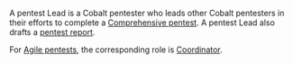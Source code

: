 A pentest Lead is a Cobalt pentester who leads other Cobalt pentesters in their efforts to complete a [Comprehensive pentest](/getting-started/glossary/#comprehensive-pentest). A pentest Lead also drafts a [pentest report](/platform-deep-dive/pentests/reports/).

For [Agile pentests](/getting-started/glossary/#agile-pentest), the corresponding role is [Coordinator](#coordinator).